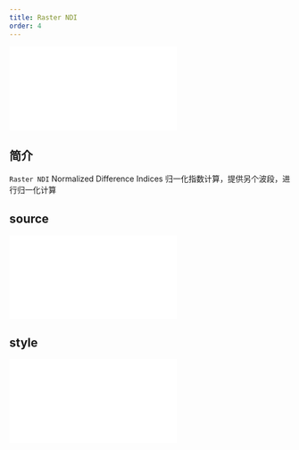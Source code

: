 ```yaml
---
title: Raster NDI
order: 4
---
```


<embed src="@/docs/api/common/style.md"></embed>

## 简介

`Raster NDI` Normalized Difference Indices 归一化指数计算，提供另个波段，进行归一化计算

## source

<embed src="@/docs/api/common/source/raster/raster_ndi.zh.md"></embed>

## style

<embed src="@/docs/api/common/layer/raster/style.zh.md"></embed>
